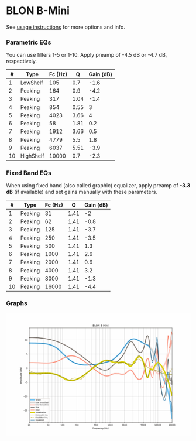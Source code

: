# BLON B-Mini
See [usage instructions](https://github.com/jaakkopasanen/AutoEq#usage) for more options and info.

### Parametric EQs
You can use filters 1-5 or 1-10. Apply preamp of -4.5 dB or -4.7 dB, respectively.

|   # | Type      |   Fc (Hz) |    Q |   Gain (dB) |
|-----|-----------|-----------|------|-------------|
|   1 | LowShelf  |       105 | 0.7  |        -1.6 |
|   2 | Peaking   |       164 | 0.9  |        -4.2 |
|   3 | Peaking   |       317 | 1.04 |        -1.4 |
|   4 | Peaking   |       854 | 0.55 |         3   |
|   5 | Peaking   |      4023 | 3.66 |         4   |
|   6 | Peaking   |        58 | 1.81 |         0.2 |
|   7 | Peaking   |      1912 | 3.66 |         0.5 |
|   8 | Peaking   |      4779 | 5.5  |         1.8 |
|   9 | Peaking   |      6037 | 5.51 |        -3.9 |
|  10 | HighShelf |     10000 | 0.7  |        -2.3 |

### Fixed Band EQs
When using fixed band (also called graphic) equalizer, apply preamp of **-3.3 dB** (if available) and set gains manually with these parameters.

|   # | Type    |   Fc (Hz) |    Q |   Gain (dB) |
|-----|---------|-----------|------|-------------|
|   1 | Peaking |        31 | 1.41 |        -2   |
|   2 | Peaking |        62 | 1.41 |        -0.8 |
|   3 | Peaking |       125 | 1.41 |        -3.7 |
|   4 | Peaking |       250 | 1.41 |        -3.5 |
|   5 | Peaking |       500 | 1.41 |         1.3 |
|   6 | Peaking |      1000 | 1.41 |         2.6 |
|   7 | Peaking |      2000 | 1.41 |         0.6 |
|   8 | Peaking |      4000 | 1.41 |         3.2 |
|   9 | Peaking |      8000 | 1.41 |        -1.3 |
|  10 | Peaking |     16000 | 1.41 |        -4.4 |

### Graphs
![](./BLON%20B-Mini.png)
